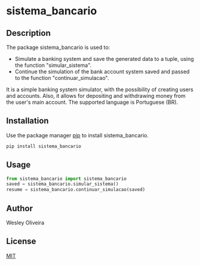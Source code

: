# sistema_bancario

## Description 

The package sistema_bancario is used to:
- Simulate a banking system and save the generated data to a tuple, using the function "simular_sistema".
- Continue the simulation of the bank account system saved and passed to the function "continuar_simulacao".

It is a simple banking system simulator, with the possibility of creating users and accounts. Also, it allows for depositing and withdrawing money from the user's main account. The supported language is Portuguese (BR).

## Installation

Use the package manager [pip](https://pip.pypa.io/en/stable/) to install sistema_bancario.

```bash
pip install sistema_bancario
```

## Usage

```python
from sistema_bancario import sistema_bancario
saved = sistema_bancario.simular_sistema()
resume = sistema_bancario.continuar_simulacao(saved)
```

## Author
Wesley Oliveira

## License
[MIT](https://choosealicense.com/licenses/mit/)